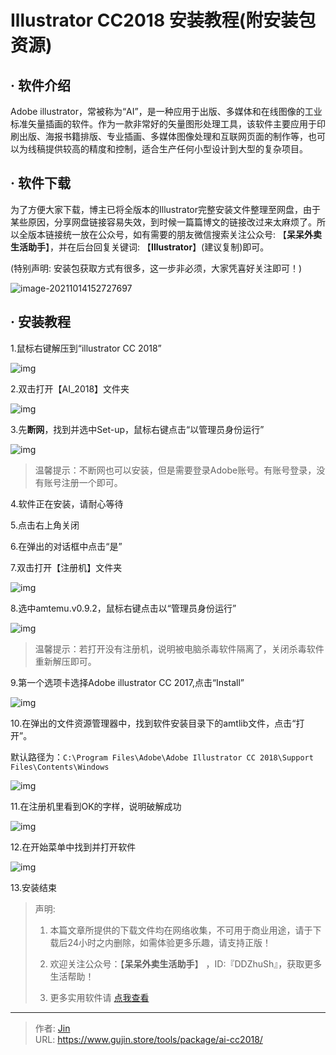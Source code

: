 # Illustrator CC2018 安装教程(附安装包资源)


## · 软件介绍
Adobe illustrator，常被称为“AI”，是一种应用于出版、多媒体和在线图像的工业标准矢量插画的软件。作为一款非常好的矢量图形处理工具，该软件主要应用于印刷出版、海报书籍排版、专业插画、多媒体图像处理和互联网页面的制作等，也可以为线稿提供较高的精度和控制，适合生产任何小型设计到大型的复杂项目。

## · 软件下载
为了方便大家下载，博主已将全版本的Illustrator完整安装文件整理至网盘，由于某些原因，分享网盘链接容易失效，到时候一篇篇博文的链接改过来太麻烦了。所以全版本链接统一放在公众号，如有需要的朋友微信搜索关注公众号: 【**呆呆外卖生活助手**】，并在后台回复关键词: 【**Illustrator**】(建议复制)即可。

(特别声明: 安装包获取方式有很多，这一步非必须，大家凭喜好关注即可！)

![image-20211014152727697](https://img.gujin.store/img/image-20211014152727697.png)

## · 安装教程

1.鼠标右键解压到“illustrator CC 2018”

![img](https://img.gujin.store/img/v2-cb928c70caa20e95623c9cf0536a0025_720w.png)

2.双击打开【AI_2018】文件夹

![img](https://img.gujin.store/img/v2-da4e0890c2d0bed0e61f05e4e6b48795_720w.png)

3.先**断网**，找到并选中Set-up，鼠标右键点击“以管理员身份运行”

![img](https://img.gujin.store/img/v2-b0e0e3f34421cec5d8924041a0b16242_720w.png)

> 温馨提示：不断网也可以安装，但是需要登录Adobe账号。有账号登录，没有账号注册一个即可。

4.软件正在安装，请耐心等待

5.点击右上角关闭

6.在弹出的对话框中点击“是”



7.双击打开【注册机】文件夹

![img](https://img.gujin.store/img/v2-0b781a812310702d180327c79dc5c63d_720w.png)



8.选中amtemu.v0.9.2，鼠标右键点击以“管理员身份运行”

![img](https://img.gujin.store/img/v2-66c4cc0cc1d923e70ba6f1c9b48ce199_720w.png)

> 温馨提示：若打开没有注册机，说明被电脑杀毒软件隔离了，关闭杀毒软件重新解压即可。

9.第一个选项卡选择Adobe illustrator CC 2017,点击“Install”

![img](https://img.gujin.store/img/v2-cc9f73dfcafbb00a573ebbb94b663d6a_720w.png)

10.在弹出的文件资源管理器中，找到软件安装目录下的amtlib文件，点击“打开”。

默认路径为：`C:\Program Files\Adobe\Adobe Illustrator CC 2018\Support Files\Contents\Windows`

![img](https://img.gujin.store/img/v2-caa629a891f2bd57da6f810ce0418d05_720w.png)

11.在注册机里看到OK的字样，说明破解成功

![img](https://img.gujin.store/img/v2-99004ce61ac16d7f9de41cd6024f3ba5_720w.png)

12.在开始菜单中找到并打开软件

![img](https://img.gujin.store/img/v2-3ba3ce38400224730319a0d59d8491c5_720w.png)

13.安装结束




> 声明: 
>
> 1. 本篇文章所提供的下载文件均在网络收集，不可用于商业用途，请于下载后24小时之内删除，如需体验更多乐趣，请支持正版！
>
> 2. 欢迎关注公众号：【**呆呆外卖生活助手**】 ，ID:『DDZhuSh』，获取更多生活帮助！
>
> 3. 更多实用软件请  [点我查看](/tools)


---

> 作者: [Jin](https://img.gujin.store/img/favicon.ico)  
> URL: https://www.gujin.store/tools/package/ai-cc2018/  


